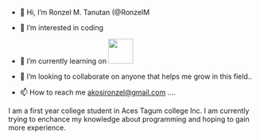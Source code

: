 - 👋 Hi, I’m Ronzel M. Tanutan (@RonzelM 
- 👀 I’m interested in coding
- 🌱 I’m currently learning on <img src="https://www.vectorlogo.zone/logos/java/java-icon.svg" width="50">

- 💞️ I’m looking to collaborate on anyone that helps me grow in this field..
- 📫 How to reach me akosironzel@gmail.com ....

I am a first year college student in Aces Tagum college Inc. I am currently trying to enchance my knowledge about programming and hoping to gain more experience.

